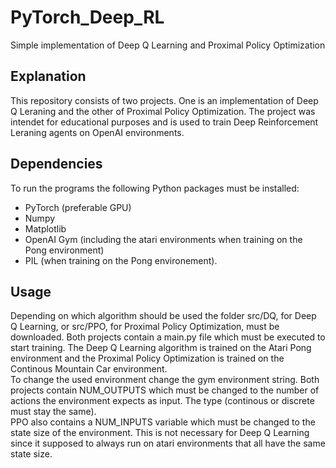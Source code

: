 # PyTorch_Deep_RL
Simple implementation of Deep Q Learning and Proximal Policy Optimization

##  Explanation
This repository consists of two projects. One is an implementation of Deep Q Leraning and the other of Proximal Policy Optimization.
The project was intendet for educational purposes and is used to train Deep Reinforcement Leraning agents on OpenAI environments.

##  Dependencies
To run the programs the following Python packages must be installed:
* PyTorch (preferable GPU)
* Numpy
* Matplotlib
* OpenAI Gym (including the atari environments when training on the Pong environment)
* PIL (when training on the Pong environement).

##  Usage
Depending on which algorithm should be used the folder src/DQ, for Deep Q Learning, or src/PPO, for Proximal Policy Optimization, must be downloaded. Both projects contain a main.py file which must be executed to start training. The Deep Q Learning algorithm 
is trained on the Atari Pong environment and the Proximal Policy Optimization is trained on the Continous Mountain Car environment.  
To change the used environment change the gym environment string. Both projects contain NUM_OUTPUTS which must be changed to the number of actions the environment expects as input. The type (continous or discrete must stay the same).   
PPO also contains a NUM_INPUTS variable which must be changed to the state size of the environment. This is not necessary for Deep Q Learning since it supposed to always run on atari environments that all have the same state size.
